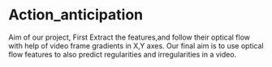 # Action_anticipation
Aim of our project, First Extract the features,and follow their optical flow with help of video frame gradients in X,Y axes. Our final aim is to use optical flow features to also predict regularities and irregularities in a video.
